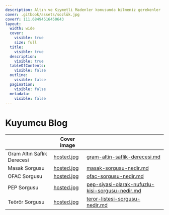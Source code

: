 ```yaml
---
description: Altın ve Kıymetli Madenler konusunda bilmeniz gerekenler
cover: .gitbook/assets/sozlük.jpg
coverY: 111.68494516450643
layout:
  width: wide
  cover:
    visible: true
    size: full
  title:
    visible: true
  description:
    visible: true
  tableOfContents:
    visible: false
  outline:
    visible: false
  pagination:
    visible: false
  metadata:
    visible: false
---
```


# Kuyumcu Blog
<table data-view="cards">
  <thead>
    <tr>
      <th></th>
      <th data-hidden data-card-cover data-type="image">Cover image</th>
      <th data-hidden data-card-target data-type="content-ref"></th>
    </tr>
  </thead>
  <tbody>
    <tr>
      <td>Gram Altın Saflık Derecesi</td>
      <td>
        <a href=".gitbook/assets/hosted.jpg">hosted.jpg</a>
      </td>
      <td>
        <a href="gram-altin-saflik-derecesi.md">gram-altin-saflik-derecesi.md</a>
      </td>
    </tr>
     <tr>
      <td>Masak Sorgusu</td>
      <td>
        <a href=".gitbook/assets/hosted.jpg">hosted.jpg</a>
      </td>
      <td>
        <a href="masak-sorgusu-nedir.md">masak-sorgusu-nedir.md</a>
      </td>
    </tr>   <tr>
      <td>OFAC Sorgusu</td>
      <td>
        <a href=".gitbook/assets/hosted.jpg">hosted.jpg</a>
      </td>
      <td>
        <a href="ofac-sorgusu-nedir.md">ofac-sorgusu-nedir.md</a>
      </td>
    </tr><tr>
      <td>PEP Sorgusu</td>
      <td>
        <a href=".gitbook/assets/hosted.jpg">hosted.jpg</a>
      </td>
      <td>
        <a href="pep-siyasi-olarak-nufuzlu-kisi-sorgusu-nedir.md">pep-siyasi-olarak-nufuzlu-kisi-sorgusu-nedir.md</a>
      </td>
    </tr><tr>
      <td>Teörör Sorgusu</td>
      <td>
        <a href=".gitbook/assets/hosted.jpg">hosted.jpg</a>
      </td>
      <td>
        <a href="teror-listesi-sorgusu-nedir.md">teror-listesi-sorgusu-nedir.md</a>
      </td>
    </tr>
  </tbody>

